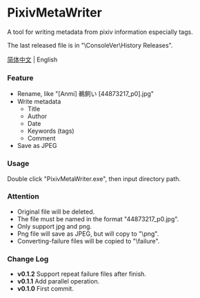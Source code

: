 # PixivMetaWriter

A tool for writing metadata from pixiv information especially tags.

The last released file is in "\ConsoleVer\History Releases".

[简体中文](README.md) | English

### Feature

- Rename, like "[Anmi] 鵜飼い [44873217_p0].jpg"
- Write metadata
  - Title
  - Author
  - Date
  - Keywords (tags)
  - Comment
- Save as JPEG

### Usage

Double click "PixivMetaWriter.exe", then input directory path.

### Attention

- Original file will be deleted.
- The file must be named in the format "44873217_p0.jpg".
- Only support jpg and png.
- Png file will save as JPEG, but will copy to "\png".
- Converting-failure files will be copied to "\failure".

### Change Log

- **v0.1.2**  Support repeat failure files after finish.
- **v0.1.1**	Add parallel operation.
- **v0.1.0**	First commit.